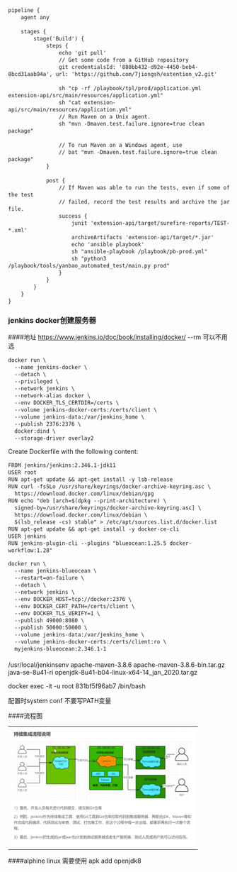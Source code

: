```
pipeline {
    agent any

    stages {
        stage('Build') {
            steps {
                echo 'git pull'
                // Get some code from a GitHub repository
                git credentialsId: '880bb432-d92e-4450-beb4-8bcd31aab94a', url: 'https://github.com/7jiongsh/extention_v2.git'

                sh "cp -rf /playbook/tpl/prod/application.yml extension-api/src/main/resources/application.yml"
                sh "cat extension-api/src/main/resources/application.yml"
                // Run Maven on a Unix agent.
                sh "mvn -Dmaven.test.failure.ignore=true clean package"

                // To run Maven on a Windows agent, use
                // bat "mvn -Dmaven.test.failure.ignore=true clean package"
            }

            post {
                // If Maven was able to run the tests, even if some of the test
                // failed, record the test results and archive the jar file.
                success {
                    junit 'extension-api/target/surefire-reports/TEST-*.xml'
                    archiveArtifacts 'extension-api/target/*.jar'
                    echo 'ansible playbook'
                    sh "ansible-playbook /playbook/pb-prod.yml"
                    sh "python3 /playbook/tools/yanbao_automated_test/main.py prod"
                }
            }
        }
    }
}
```

### jenkins docker创建服务器

####地址
https://www.jenkins.io/doc/book/installing/docker/
--rm 可以不用选
```
docker run \
  --name jenkins-docker \
  --detach \
  --privileged \
  --network jenkins \
  --network-alias docker \
  --env DOCKER_TLS_CERTDIR=/certs \
  --volume jenkins-docker-certs:/certs/client \
  --volume jenkins-data:/var/jenkins_home \
  --publish 2376:2376 \
  docker:dind \
  --storage-driver overlay2
```

Create Dockerfile with the following content:
```
FROM jenkins/jenkins:2.346.1-jdk11
USER root
RUN apt-get update && apt-get install -y lsb-release
RUN curl -fsSLo /usr/share/keyrings/docker-archive-keyring.asc \
  https://download.docker.com/linux/debian/gpg
RUN echo "deb [arch=$(dpkg --print-architecture) \
  signed-by=/usr/share/keyrings/docker-archive-keyring.asc] \
  https://download.docker.com/linux/debian \
  $(lsb_release -cs) stable" > /etc/apt/sources.list.d/docker.list
RUN apt-get update && apt-get install -y docker-ce-cli
USER jenkins
RUN jenkins-plugin-cli --plugins "blueocean:1.25.5 docker-workflow:1.28"
```


```
docker run \
  --name jenkins-blueocean \
  --restart=on-failure \
  --detach \
  --network jenkins \
  --env DOCKER_HOST=tcp://docker:2376 \
  --env DOCKER_CERT_PATH=/certs/client \
  --env DOCKER_TLS_VERIFY=1 \
  --publish 49000:8080 \
  --publish 50000:50000 \
  --volume jenkins-data:/var/jenkins_home \
  --volume jenkins-docker-certs:/certs/client:ro \
  myjenkins-blueocean:2.346.1-1 
```


####
/usr/local/jenkinsenv
apache-maven-3.8.6  apache-maven-3.8.6-bin.tar.gz  java-se-8u41-ri  openjdk-8u41-b04-linux-x64-14_jan_2020.tar.gz

docker exec -it -u root 831bf5f96ab7 /bin/bash

配置时system conf
不要写PATH变量


####流程图
<table><tr><td>
<img src="../../images/5_jenkins_flow.png" />
</td></tr></table>

####alphine linux
需要使用 apk add openjdk8